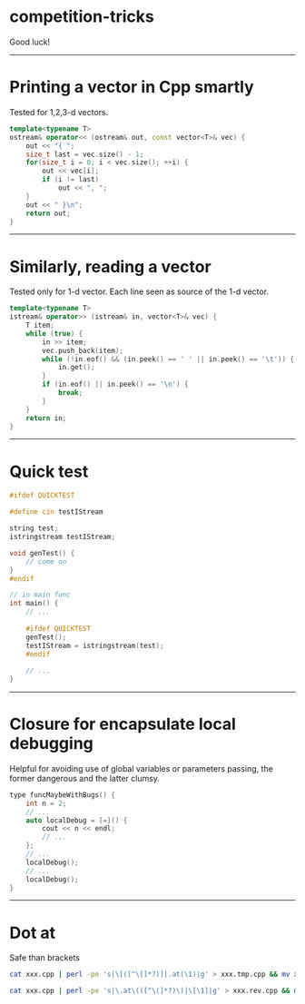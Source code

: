 # competition-tricks

Good luck!

---
# Printing a vector in Cpp smartly
Tested for 1,2,3-d vectors.
```cpp
template<typename T>
ostream& operator<< (ostream& out, const vector<T>& vec) {
    out << "{ ";
    size_t last = vec.size() - 1;
    for(size_t i = 0; i < vec.size(); ++i) {
        out << vec[i];
        if (i != last) 
            out << ", ";
    }
    out << " }\n";
    return out;
}
```
---
# Similarly, reading a vector
Tested only for 1-d vector. Each line seen as source of the 1-d vector.
```cpp
template<typename T>
istream& operator>> (istream& in, vector<T>& vec) {
    T item;
    while (true) {
        in >> item;
        vec.push_back(item);
        while (!in.eof() && (in.peek() == ' ' || in.peek() == '\t')) {
            in.get();
        }
        if (in.eof() || in.peek() == '\n') {
            break;
        }
    }
    return in;
}
```
---
# Quick test
```cpp
#ifdef QUICKTEST

#define cin testIStream

string test;
istringstream testIStream;

void genTest() {
    // come on
}
#endif
```
```cpp
// in main func 
int main() {
    // ...
    
    #ifdef QUICKTEST
    genTest();
    testIStream = istringstream(test);
    #endif
    
    // ...
}
```
---
# Closure for encapsulate local debugging
Helpful for avoiding use of global variables or parameters passing, the former dangerous and the latter clumsy.
```cpp
type funcMaybeWithBugs() {
    int n = 2;
    // ...
    auto localDebug = [=]() {
        cout << n << endl;
        // ...
    };
    // ...
    localDebug();
    // ...
    localDebug();
}
```
---
# Dot at
Safe than brackets
```bash
cat xxx.cpp | perl -pe 's|\[([^\[]*?)]|.at(\1)|g' > xxx.tmp.cpp && mv xxx.tmp.cpp xxx.cpp
```
```bash
cat xxx.cpp | perl -pe 's|\.at\(([^\(]*?)\)|\[\1]|g' > xxx.rev.cpp && mv xxx.rev.cpp xxx.cpp
```
